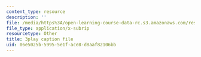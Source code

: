```yaml
---
content_type: resource
description: ''
file: /media/https%3A/open-learning-course-data-rc.s3.amazonaws.com/res-10-s95-physics-of-covid-19-transmission-fall-2020/06e5025b59955e1face8d8aaf82106bb_9hdNPVEQLFE.vtt
file_type: application/x-subrip
resourcetype: Other
title: 3play caption file
uid: 06e5025b-5995-5e1f-ace8-d8aaf82106bb
---
```

